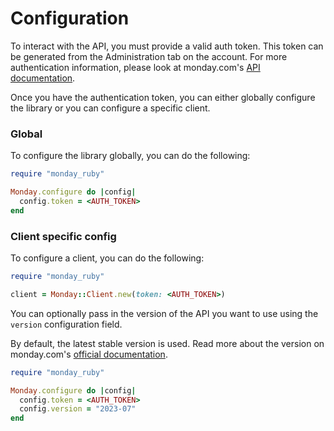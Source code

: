 # Configuration

To interact with the API, you must provide a valid auth token. This token can be generated from the Administration tab on the account. For more authentication information, please look at monday.com's [API documentation](https://developer.monday.com/api-reference/docs/authentication).

Once you have the authentication token, you can either globally configure the library or you can configure a specific client.

### Global

To configure the library globally, you can do the following:

```ruby
require "monday_ruby"

Monday.configure do |config|
  config.token = <AUTH_TOKEN>
end
```

### Client specific config

To configure a client, you can do the following:

```ruby
require "monday_ruby"

client = Monday::Client.new(token: <AUTH_TOKEN>)
```

You can optionally pass in the version of the API you want to use using the `version` configuration field.

By default, the latest stable version is used. Read more about the version on monday.com's [official documentation](https://developer.monday.com/api-reference/docs/api-versioning).

```ruby
require "monday_ruby"

Monday.configure do |config|
  config.token = <AUTH_TOKEN>
  config.version = "2023-07"
end
```
